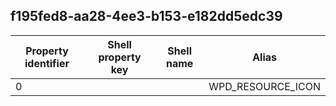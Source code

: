 ## f195fed8-aa28-4ee3-b153-e182dd5edc39

Property identifier | Shell property key | Shell name | Alias
--- | --- | --- | ---
0 |  |  | WPD_RESOURCE_ICON

